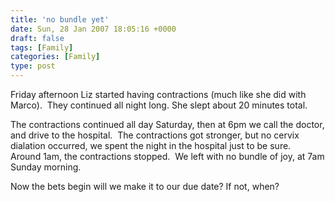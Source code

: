 ```yaml
---
title: 'no bundle yet'
date: Sun, 28 Jan 2007 18:05:16 +0000
draft: false
tags: [Family]
categories: [Family]
type: post
---
```


Friday afternoon Liz started having contractions (much like she did with Marco).  They continued all night long. She slept about 20 minutes total.

The contractions continued all day Saturday, then at 6pm we call the doctor, and drive to the hospital.  The contractions got stronger, but no cervix dialation occurred, we spent the night in the hospital just to be sure.  Around 1am, the contractions stopped.  We left with no bundle of joy, at 7am Sunday morning.

Now the bets begin will we make it to our due date? If not, when?